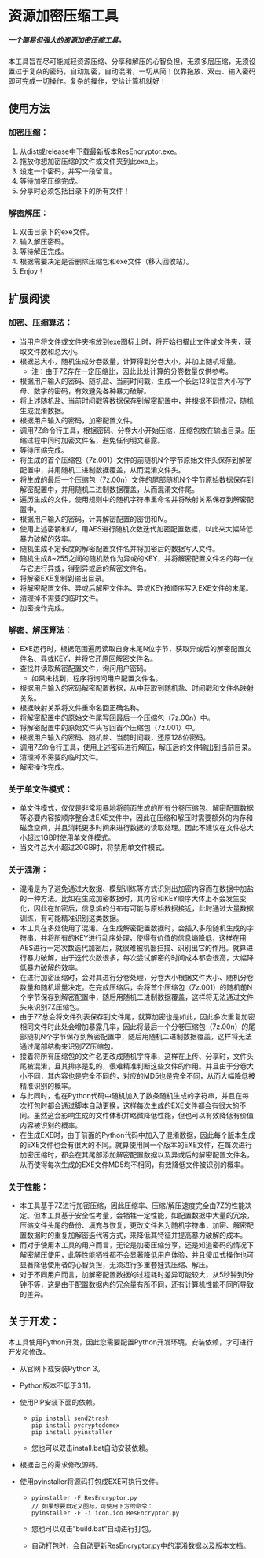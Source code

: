 # 资源加密压缩工具

##### 一个简易但强大的资源加密压缩工具。

本工具旨在尽可能减轻资源压缩、分享和解压的心智负担，无须多层压缩，无须设置过于复杂的密码，自动加密，自动混淆，一切从简！仅靠拖放、双击、输入密码即可完成一切操作。复杂的操作，交给计算机就好！

## 使用方法

### 加密压缩：

1. 从dist或release中下载最新版本ResEncryptor.exe。
2. 拖放你想加密压缩的文件或文件夹到此exe上。
3. 设定一个密码，并写一段留言。
4. 等待加密压缩完成。
5. 分享时必须包括目录下的所有文件！

### 解密解压：

1. 双击目录下的exe文件。
2. 输入解压密码。
3. 等待解压完成。
4. 根据需要决定是否删除压缩包和exe文件（移入回收站）。
5. Enjoy！

## 扩展阅读

### 加密、压缩算法：

- 当用户将文件或文件夹拖放到exe图标上时，将开始扫描此文件或文件夹，获取文件数和总大小。
- 根据总大小，随机生成分卷数量，计算得到分卷大小，并加上随机增量。
  - 注：由于7Z存在一定压缩比，因此此处计算的分卷数量仅供参考。
- 根据用户输入的密码、随机盐、当前时间戳，生成一个长达128位含大小写字母、数字的密码，有效避免各种暴力破解。
- 将上述随机盐、当前时间戳等数据保存到解密配置中，并根据不同情况，随机生成混淆数据。
- 根据用户输入的密码，加密配置文件。
- 调用7Z命令行工具，根据密码、分卷大小开始压缩，压缩包放在输出目录。压缩过程中同时加密文件名，避免任何明文暴露。
- 等待压缩完成。
- 将生成的首个压缩包（7z.001）文件的前随机N个字节原始文件头保存到解密配置中，并用随机二进制数据覆盖，从而混淆文件头。
- 将生成的最后一个压缩包（7z.00n）文件的尾部随机N个字节原始数据保存到解密配置中，并用随机二进制数据覆盖，从而混淆文件尾。
- 遍历生成的文件，使用规则中的随机字符串重命名并将映射关系保存到解密配置中。
- 根据用户输入的密码，计算解密配置的密钥和IV。
- 使用上述密钥和IV，用AES进行随机次数迭代加密配置数据，以此来大幅降低暴力破解的效率。
- 随机生成不定长度的解密配置文件名并将加密后的数据写入文件。
- 随机生成8~255之间的随机数作为异或的KEY，并将解密配置文件名的每一位与它进行异或，得到异或后的解密文件名。
- 将解密EXE复制到输出目录。
- 将解密配置文件、异或后解密文件名、异或KEY按顺序写入EXE文件的末尾。
- 清理掉不需要的临时文件。
- 加密操作完成。

### 解密、解压算法：

- EXE运行时，根据范围遍历读取自身末尾N位字节，获取异或后的解密配置文件名、异或KEY，并将它还原回解密文件名。
- 查找并读取解密配置文件，询问用户密码。
  - 如果未找到，程序将询问用户配置文件名。
- 根据用户输入的密码解密配置数据，从中获取到随机盐、时间戳和文件名映射关系。
- 根据映射关系将文件重命名回正确名称。
- 将解密配置中的原始文件尾写回最后一个压缩包（7z.00n）中。
- 将解密配置中的原始文件头写回首个压缩包（7z.001）中。
- 根据用户输入的密码、随机盐、当前时间戳，还原128位密码。
- 调用7Z命令行工具，使用上述密码进行解压，解压后的文件输出到当前目录。
- 清理掉不需要的临时文件。
- 解密操作完成。

### 关于单文件模式：

- 单文件模式，仅仅是非常粗暴地将前面生成的所有分卷压缩包、解密配置数据等必要内容按顺序整合进EXE文件中，因此在压缩和解压时需要额外的内存和磁盘空间，并且消耗更多时间来进行数据的读取处理。因此不建议在文件总大小超过1GB时使用单文件模式。
- 当文件总大小超过20GB时，将禁用单文件模式。

### 关于混淆：

- 混淆是为了避免通过大数据、模型训练等方式识别出加密内容而在数据中加盐的一种方法。比如在生成加密数据时，其内容和KEY顺序大体上不会发生变化，因此在加密后，信息熵的分布有可能与原始数据接近，此时通过大量数据训练，有可能精准识别这类数据。
- 本工具在多处使用了混淆。在生成解密配置数据时，会插入多段随机生成的字符串，并将所有的KEY进行乱序处理，使得有价值的信息熵降低，这样在用AES进行一定次数迭代加密后，就很难被机器扫描、识别出它的作用。就算进行暴力破解，由于迭代次数很多，每次尝试解密的时间成本都会很高，大幅降低暴力破解的效率。
- 在进行加密压缩时，会对其进行分卷处理，分卷大小根据文件大小、随机分卷数量和随机增量决定。在完成压缩后，会将首个压缩包（7z.001）的随机前N个字节保存到解密配置中，随后用随机二进制数据覆盖，这样将无法通过文件头来识别7Z压缩包。
- 由于7Z总会将文件列表保存到文件尾，就算加密也是如此，因此多次重复加密相同文件时此处会增加暴露几率，因此将最后一个分卷压缩包（7z.00n）的尾部随机N个字节保存到解密配置中，随后用随机二进制数据覆盖，这样将无法通过尾部结构来识别7Z压缩包。
- 接着将所有压缩包的文件名更改成随机字符串，这样在上传、分享时，文件头尾被混淆，且其排序是乱的，很难精准判断这些文件的作用。并且由于分卷大小不同，其内容也是完全不同的，对应的MD5也是完全不同，从而大幅降低被精准识别的概率。
- 与此同时，也在Python代码中随机加入了数条随机生成的字符串，并且在每次打包时都会通过脚本自动更换，这样每次生成的EXE文件都会有很大的不同。虽然这会影响生成的文件体积并略微降低性能，但也可以有效降低有价值内容被识别的概率。
- 在生成EXE时，由于前面的Python代码中加入了混淆数据，因此每个版本生成的EXE文件也会有很大的不同。就算使用同一个版本的EXE文件，在每次进行加密压缩时，都会在其尾部添加解密配置数据以及异或后的解密配置文件名，从而使得每次生成的EXE文件MD5均不相同，有效降低文件被识别的概率。

### 关于性能：

- 本工具基于7Z进行加密压缩，因此压缩率、压缩/解压速度完全由7Z的性能决定。但本工具基于安全性考量，会牺牲一定性能，如配置数据中大量的冗余，压缩文件头尾的备份、填充与恢复，更改文件名为随机字符串，加密、解密配置数据时的重复加解密迭代等方式，来降低其特征并提高暴力破解的成本。
- 而对于使用本工具的用户而言，无论是加密压缩分享，还是知道密码的情况下解密解压使用，此等性能牺牲都不会显著降低用户体验，并且傻瓜式操作也可显著降低使用者的心智负担，无须进行多重套娃式压缩、解压。
- 对于不同用户而言，加解密配置数据的过程耗时差异可能较大，从5秒钟到1分钟不等，这是由于配置数据内的冗余量有所不同，还有计算机性能不同所导致的差异。

## 关于开发：

本工具使用Python开发，因此您需要配置Python开发环境，安装依赖，才可进行开发和修改。

- 从官网下载安装Python 3。

- Python版本不低于3.11。

- 使用PIP安装下面的依赖。

  - ```shell
    pip install send2trash
    pip install pycryptodomex
    pip install pyinstaller
    ```

  - 您也可以双击install.bat自动安装依赖。

- 根据自己的需求修改源码。

- 使用pyinstaller将源码打包成EXE可执行文件。

  - ```shell
    pyinstaller -F ResEncryptor.py
    // 如果想要自定义图标，可使用下方的命令：
    pyinstaller -F -i icon.ico ResEncryptor.py
    ```

  - 您也可以双击“build.bat”自动进行打包。
  
  - 自动打包时，会自动更新ResEncryptor.py中的混淆数据以及版本文档。
